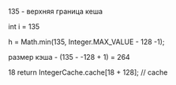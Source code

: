 135 - верхняя граница кеша

int i = 135

h = Math.min(135, Integer.MAX_VALUE - 128 -1);

размер кэша - (135 - -128 + 1) = 264

18
return IntegerCache.cache[18 + 128]; // cache
